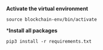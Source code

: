 **Activate the virtual environment**

```
source blockchain-env/bin/activate
```

***Install all packages**
```
pip3 install -r requirements.txt
```
